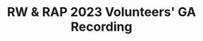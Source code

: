 ---
title: RW & RAP 2023 Volunteers' GA Recording
redirect_to: https://edpuzzle.com/assignments/64e602b382a3483fd67d4084/watch
redirect_from: 
  - /RWRAP23VolsGA_Recording
  - /rwrap23volsga_recording
---